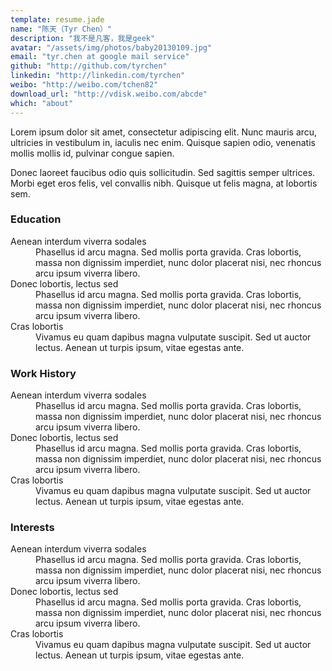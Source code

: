 ```yaml
---
template: resume.jade
name: "陈天（Tyr Chen）"
description: "我不是凡客，我是geek"
avatar: "/assets/img/photos/baby20130109.jpg"
email: "tyr.chen at google mail service"
github: "http://github.com/tyrchen"
linkedin: "http://linkedin.com/tyrchen"
weibo: "http://weibo.com/tchen82"
download_url: "http://vdisk.weibo.com/abcde"
which: "about"
---
```



Lorem ipsum dolor sit amet, consectetur adipiscing elit. Nunc mauris arcu, ultricies in vestibulum in, iaculis nec enim. Quisque sapien odio, venenatis mollis mollis id, pulvinar congue sapien. 

Donec laoreet faucibus odio quis sollicitudin. Sed sagittis semper ultrices. Morbi eget eros felis, vel convallis nibh. Quisque ut felis magna, at lobortis sem. 


### Education
<dl>
<dt><i class="icon-asterisk"></i> Aenean interdum viverra sodales</dt>
<dd>Phasellus id arcu magna. Sed mollis porta gravida. Cras lobortis, massa non dignissim imperdiet, nunc dolor placerat nisi, nec rhoncus arcu ipsum viverra libero.</dd>
<dt><i class="icon-asterisk"></i> Donec lobortis, lectus sed</dt>
<dd>Phasellus id arcu magna. Sed mollis porta gravida. Cras lobortis, massa non dignissim imperdiet, nunc dolor placerat nisi, nec rhoncus arcu ipsum viverra libero.</dd>
<dt><i class="icon-asterisk"></i> Cras lobortis</dt>
<dd>Vivamus eu quam dapibus magna vulputate suscipit. Sed ut auctor lectus. Aenean ut turpis ipsum, vitae egestas ante.</dd>
</dl>  

### Work History

<dl>
<dt><i class="icon-asterisk"></i> Aenean interdum viverra sodales</dt>
<dd>Phasellus id arcu magna. Sed mollis porta gravida. Cras lobortis, massa non dignissim imperdiet, nunc dolor placerat nisi, nec rhoncus arcu ipsum viverra libero.</dd>
<dt><i class="icon-asterisk"></i> Donec lobortis, lectus sed</dt>
<dd>Phasellus id arcu magna. Sed mollis porta gravida. Cras lobortis, massa non dignissim imperdiet, nunc dolor placerat nisi, nec rhoncus arcu ipsum viverra libero.</dd>
<dt><i class="icon-asterisk"></i> Cras lobortis</dt>
<dd>Vivamus eu quam dapibus magna vulputate suscipit. Sed ut auctor lectus. Aenean ut turpis ipsum, vitae egestas ante.</dd>
</dl>  

### Interests

<dl>
<dt><i class="icon-asterisk"></i> Aenean interdum viverra sodales</dt>
<dd>Phasellus id arcu magna. Sed mollis porta gravida. Cras lobortis, massa non dignissim imperdiet, nunc dolor placerat nisi, nec rhoncus arcu ipsum viverra libero.</dd>
<dt><i class="icon-asterisk"></i> Donec lobortis, lectus sed</dt>
<dd>Phasellus id arcu magna. Sed mollis porta gravida. Cras lobortis, massa non dignissim imperdiet, nunc dolor placerat nisi, nec rhoncus arcu ipsum viverra libero.</dd>
<dt><i class="icon-asterisk"></i> Cras lobortis</dt>
<dd>Vivamus eu quam dapibus magna vulputate suscipit. Sed ut auctor lectus. Aenean ut turpis ipsum, vitae egestas ante.</dd>
</dl>  